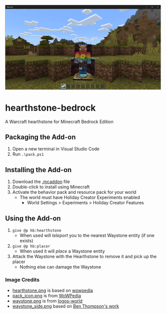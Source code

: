 ![hearthstone-bedrock](/hearthstone-bedrock.png)

# hearthstone-bedrock
A Warcraft hearthstone for Minecraft Bedrock Edition

## Packaging the Add-on
1. Open a new terminal in Visual Studio Code
1. Run `.\pack.ps1`

## Installing the Add-on
1. Download the [.mcaddon](https://github.com/kirbycope/hearthstone-bedrock/raw/main/hearthstone-bedrock.mcaddon) file
1. Double-click to install using Minecraft
1. Activate the behavior pack and resource pack for your world
   - The world must have Holiday Creator Experiments enabled
      - World Settings > Experiments > Holiday Creator Features

## Using the Add-on
1. `give @p hb:hearthstone`
   - When used will _teleport_ you to the nearest Waystone entity (if one exists)
1. `give @p hb:placer`
   - When used it will _place_ a Waystone entity
1. Attack the Waystone with the Hearthstone to remove it and pick up the placer
   - Nothing else can damage the Waystone

### Image Credits
* [hearthstone.png](/development_resource_packs/hearthstone-bedrock/textures/items/hearthstone.png) is based on [wowpedia](https://static.wikia.nocookie.net/wowpedia/images/c/cb/Inv_misc_rune_01.png/revision/latest?cb=20091028041736)
* [pack_icon.png](/development_resource_packs/hearthstone-bedrock/pack_icon.png) is from [WoWPedia](https://static.wikia.nocookie.net/wowpedia/images/a/a7/BTNPebble-Reforged.png/revision/latest?cb=20210512144119)
* [waystone.png](/development_resource_packs/hearthstone-bedrock/textures/blocks/waystone.png) is from [logos-world](https://logos-world.net/wp-content/uploads/2021/02/Hearthstone-Logo.png)
* [waystone_side.png](/development_resource_packs/hearthstone-bedrock/textures/blocks/waystone_side.png) based on [Ben Thompson's work](https://cdna.artstation.com/p/assets/images/images/028/247/612/4k/ben-thompson-hs-lox-screen-tavern-doors.jpg?1593908771)
